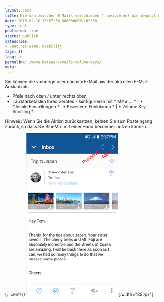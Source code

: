 ```yaml
---
layout: post
title: Wie man zwischen E-Mails verschieben / navigieren? Wie benutzt man Volume Keys Scrolling?
date: 2015-02-10 15:57:50.000000000 +02:00
type: post
published: true
status: publish
categories:
- Features &amp; Usability
tags: []
lang: de
permalink: /move-between-emails-volume-keys/
meta:
---
```


Sie können die vorherige oder nächste E-Mail aus der aktuellen E-Mail-Ansicht mit:

* Pfeile nach oben / unten rechts oben
* Lautstärketasten Ihres Gerätes - konfigurieren mit * Mehr ... * \| * Globale Einstellungen * \| * Erweiterte Funktionen * \| * Volume Key Scrolling *.

Hinweis: Wenn Sie die Aktion zurücksetzen, kehren Sie zum Posteingang zurück, so dass Sie BlueMail mit einer Hand bequemer nutzen können.

{: .center}
![BlueMail Scroll](/assets/BlueMail_scroll.png){:width="350px"}
